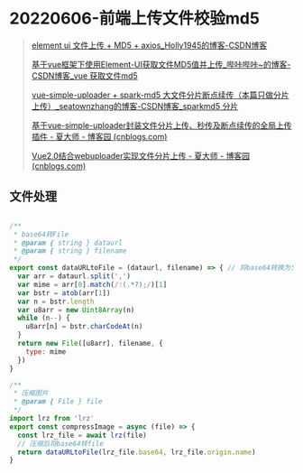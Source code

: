 # 20220606-前端上传文件校验md5

> [element ui 文件上传 + MD5 + axios_Holly1945的博客-CSDN博客](https://blog.csdn.net/Holly1945/article/details/121080257?spm=1001.2101.3001.6661.1&utm_medium=distribute.pc_relevant_t0.none-task-blog-2~default~CTRLIST~Rate-1-121080257-blog-106280009.pc_relevant_paycolumn_v3&depth_1-utm_source=distribute.pc_relevant_t0.none-task-blog-2~default~CTRLIST~Rate-1-121080257-blog-106280009.pc_relevant_paycolumn_v3&utm_relevant_index=1)
>
> [基于vue框架下使用Element-UI获取文件MD5值并上传_哔咔哔咔~的博客-CSDN博客_vue 获取文件md5](https://blog.csdn.net/weixin_45493798/article/details/106280009?utm_medium=distribute.pc_aggpage_search_result.none-task-blog-2~aggregatepage~first_rank_ecpm_v1~rank_v31_ecpm-1-106280009-null-null.pc_agg_new_rank&utm_term=elementui+获取上传文件md5&spm=1000.2123.3001.4430)
>
> [vue-simple-uploader + spark-md5 大文件分片断点续传（本篇只做分片上传）_seatownzhang的博客-CSDN博客_sparkmd5 分片](https://blog.csdn.net/qq_33462132/article/details/108474351)
>
> [基于vue-simple-uploader封装文件分片上传、秒传及断点续传的全局上传插件 - 夏大师 - 博客园 (cnblogs.com)](https://www.cnblogs.com/xiahj/p/vue-simple-uploader.html)
>
> [Vue2.0结合webuploader实现文件分片上传 - 夏大师 - 博客园 (cnblogs.com)](https://www.cnblogs.com/xiahj/p/8529545.html)

## 文件处理

```js

/**
 * base64转File
 * @param { string } dataurl
 * @param { string } filename
 */
export const dataURLtoFile = (dataurl, filename) => { // 将base64转换为文件
  var arr = dataurl.split(',')
  var mime = arr[0].match(/:(.*?);/)[1]
  var bstr = atob(arr[1])
  var n = bstr.length
  var u8arr = new Uint8Array(n)
  while (n--) {
    u8arr[n] = bstr.charCodeAt(n)
  }
  return new File([u8arr], filename, {
    type: mime
  })
}

/**
 * 压缩图片
 * @param { File } file
 */
import lrz from 'lrz'
export const compressImage = async (file) => {
  const lrz_file = await lrz(file)
  // 压缩后将base64转file
  return dataURLtoFile(lrz_file.base64, lrz_file.origin.name)
}
```

